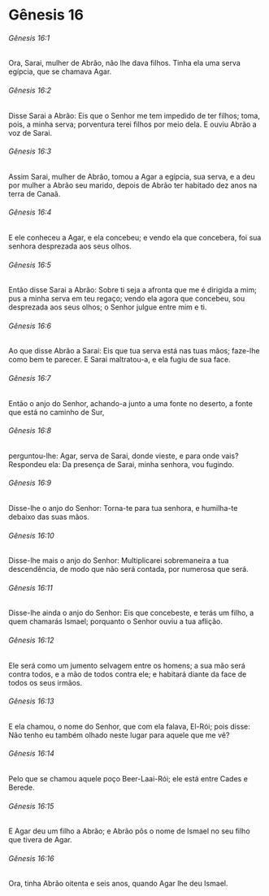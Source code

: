 # Gênesis 16

###### Gênesis 16:1

Ora, Sarai, mulher de Abrão, não lhe dava filhos. Tinha ela uma serva egípcia, que se chamava Agar.

###### Gênesis 16:2

Disse Sarai a Abrão: Eis que o Senhor me tem impedido de ter filhos; toma, pois, a minha serva; porventura terei filhos por meio dela. E ouviu Abrão a voz de Sarai.

###### Gênesis 16:3

Assim Sarai, mulher de Abrão, tomou a Agar a egípcia, sua serva, e a deu por mulher a Abrão seu marido, depois de Abrão ter habitado dez anos na terra de Canaã.

###### Gênesis 16:4

E ele conheceu a Agar, e ela concebeu; e vendo ela que concebera, foi sua senhora desprezada aos seus olhos.

###### Gênesis 16:5

Então disse Sarai a Abrão: Sobre ti seja a afronta que me é dirigida a mim; pus a minha serva em teu regaço; vendo ela agora que concebeu, sou desprezada aos seus olhos; o Senhor julgue entre mim e ti.

###### Gênesis 16:6

Ao que disse Abrão a Sarai: Eis que tua serva está nas tuas mãos; faze-lhe como bem te parecer. E Sarai maltratou-a, e ela fugiu de sua face.

###### Gênesis 16:7

Então o anjo do Senhor, achando-a junto a uma fonte no deserto, a fonte que está no caminho de Sur,

###### Gênesis 16:8

perguntou-lhe: Agar, serva de Sarai, donde vieste, e para onde vais? Respondeu ela: Da presença de Sarai, minha senhora, vou fugindo.

###### Gênesis 16:9

Disse-lhe o anjo do Senhor: Torna-te para tua senhora, e humilha-te debaixo das suas mãos.

###### Gênesis 16:10

Disse-lhe mais o anjo do Senhor: Multiplicarei sobremaneira a tua descendência, de modo que não será contada, por numerosa que será.

###### Gênesis 16:11

Disse-lhe ainda o anjo do Senhor: Eis que concebeste, e terás um filho, a quem chamarás Ismael; porquanto o Senhor ouviu a tua aflição.

###### Gênesis 16:12

Ele será como um jumento selvagem entre os homens; a sua mão será contra todos, e a mão de todos contra ele; e habitará diante da face de todos os seus irmãos.

###### Gênesis 16:13

E ela chamou, o nome do Senhor, que com ela falava, El-Rói; pois disse: Não tenho eu também olhado neste lugar para aquele que me vê?

###### Gênesis 16:14

Pelo que se chamou aquele poço Beer-Laai-Rói; ele está entre Cades e Berede.

###### Gênesis 16:15

E Agar deu um filho a Abrão; e Abrão pôs o nome de Ismael no seu filho que tivera de Agar.

###### Gênesis 16:16

Ora, tinha Abrão oitenta e seis anos, quando Agar lhe deu Ismael.

